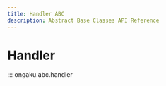 ```yaml
---
title: Handler ABC
description: Abstract Base Classes API Reference
---
```


# Handler

::: ongaku.abc.handler